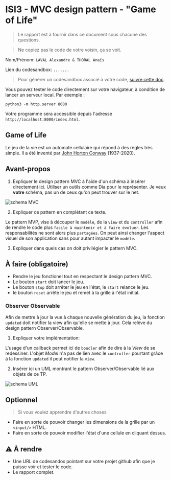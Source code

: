 # ISI3 - MVC design pattern - "Game of Life"

> Le rapport est à fournir dans ce document sous chacune des questions.

> Ne copiez pas le code de votre voisin, ça se voit.

Nom/Prénom: `LAVAL Alexandre & THORAL Anaïs`

Lien du codesandbox: `.......`

> Pour générer un codesandbox associé à votre code, [suivre cette doc](https://codesandbox.io/docs/importing#import-from-github).

Vous pouvez tester le code directement sur votre navigateur, à condition de lancer un serveur local. Par exemple :

```python3 -m http.server 8000```

Votre programme sera accessible depuis l'adresse `http://localhost:8000/index.html`.



## Game of Life

Le jeu de la vie est un automate cellulaire qui répond à des règles très simple.
Il a été inventé par [John Horton Conway](https://fr.wikipedia.org/wiki/John_Horton_Conway) (1937-2020).

## Avant-propos

1. Expliquer le design pattern MVC à l'aide d'un schéma à insérer directement ici.
Utiliser un outils comme Dia pour le représenter. Je veux **votre** schéma, pas un de ceux qu'on peut trouver sur le net.

![schema MVC](img\schema1.jpg)

2. Expliquer ce pattern en complétant ce texte.

Le pattern MVP, vise à découper le `modèle`, de la `view` et du `controller` afin de rendre le code plus `facile à maintenir et à faire évoluer`.
Les responsabilités ne sont alors plus `partagées`.
On peut ainsi changer l'aspect visuel de son application sans pour autant impacter le `modèle`.

3. Expliquer dans quels cas on doit privilégier le pattern MVC.

## À faire (obligatoire)

- Rendre le jeu fonctionel tout en respectant le design pattern MVC.
- Le bouton `start` doit lancer le jeu.
- Le bouton `stop` doit arrêter le jeu en l'état, le `start` relance le jeu.
- le bouton `reset` arrête le jeu et remet à la grille à l'état initial.

### Observer Observable

Afin de mettre à jour la vue à chaque nouvelle génération du jeu, la fonction `updated` doit notifier la view afin qu'elle se mette à jour.
Cela relève du design pattern Observer/Observable.

1. Expliquer votre implémentation:

L'usage d'un callback permet ici de `boucler` afin de dire à la _View_ de se redessiner.
L'objet _Model_ n'a pas de lien avec le `controller` pourtant grâce à la fonction  `updated` il peut notifier la `view`.

2. Insérer ici un UML montrant le pattern Observer/Observable lié aux objets de ce TP.

![schema UML](img\schema2.jpg)

## Optionnel

> Si vous voulez apprendre d'autres choses

- Faire en sorte de pouvoir changer les dimensions de la grille par un `<input/>` HTML.
- Faire en sorte de pouvoir modifier l'état d'une cellule en cliquant dessus.

## :warning: À rendre

- Une URL de codesandox pointant sur votre projet github afin que je puisse voir et tester le code.
- Le rapport complet.
